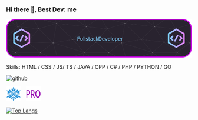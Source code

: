 ### Hi there 👋, Best Dev: me
![Header](./banner.png)

Skills: HTML / CSS / JS/ TS / JAVA / CPP / C# / PHP / PYTHON / GO

[<img src='https://cdn.jsdelivr.net/npm/simple-icons@3.0.1/icons/github.svg' alt='github' height='40'>](https://github.com/LorenzoTomazz)  

<a href='https://archiveprogram.github.com/'><img src='https://raw.githubusercontent.com/acervenky/animated-github-badges/master/assets/acbadge.gif' width='40' height='40'></a> <a href='https://github.com/pricing'><img src='https://raw.githubusercontent.com/acervenky/animated-github-badges/master/assets/pro.gif' width='40' height='40'></a> 

[![Top Langs](https://github-readme-stats.vercel.app/api/top-langs/?username=LorenzoTomazz)](https://github.com/anuraghazra/github-readme-stats)

